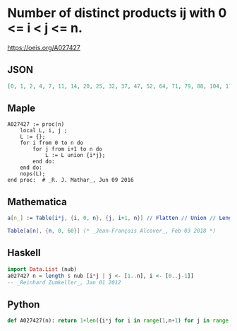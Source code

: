 # Number of distinct products ij with 0 <\= i < j <\= n\.
https://oeis.org/A027427
## JSON
```JSON
[0, 1, 2, 4, 7, 11, 14, 20, 25, 32, 37, 47, 52, 64, 71, 79, 88, 104, 112, 130, 140, 151, 162, 184, 193, 211, 224, 240, 253, 281, 292, 322, 338, 355, 372, 391, 404, 440, 459, 479, 494, 534, 550, 592, 612, 632, 655, 701, 718, 753, 775, 801, 824, 876]
```
## Maple
```Maple
A027427 := proc(n)
    local L, i, j ;
    L := {};
    for i from 0 to n do
        for j from i+1 to n do
            L := L union {i*j};
        end do:
    end do:
    nops(L);
end proc:  # _R. J. Mathar_, Jun 09 2016
```
## Mathematica
```Mathematica
a[n_] := Table[i*j, {i, 0, n}, {j, i+1, n}] // Flatten // Union // Length;
```
```Mathematica
Table[a[n], {n, 0, 60}] (* _Jean-François Alcover_, Feb 03 2018 *)
```
## Haskell
```Haskell
import Data.List (nub)
a027427 n = length $ nub [i*j | j <- [1..n], i <- [0..j-1]]
-- _Reinhard Zumkeller_, Jan 01 2012
```
## Python
```Python
def A027427(n): return 1+len({i*j for i in range(1,n+1) for j in range(1,i)}) if n else 0 # _Chai Wah Wu_, Oct 13 2023
```
